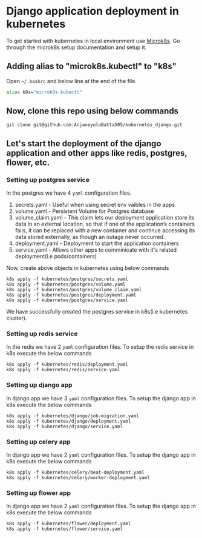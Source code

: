 # Django application deployment in kubernetes

To get started with kubernetes in local environment use <a href="https://microk8s.io/docs/" target="__blank">Microk8s</a>. Go through the microk8s setup documentation and setup it.

## Adding alias to "microk8s.kubectl" to "k8s"
Open `~/.bashrc` and below line at the end of the file.
```bash
alias k8s="microk8s.kubectl"
```

## Now, clone this repo using below commands
```
git clone git@github.com:AnjaneyuluBatta505/kubernetes_django.git
```

## Let's start the deployment of the django application and other apps like redis, postgres, flower, etc.

### Setting up postgres service
In the postgres we have 4 `yaml` configuration files.
1. secrets.yaml      - Useful when using secret env vaibles in the apps
2. volume.yaml       - Persistent Volume for Postgres database   
3. volume_claim.yaml - This claim lets our deployment application store its data in an external location, so that if one of the application’s containers fails, it can be replaced with a new container and continue accessing its data stored externally, as though an outage never occurred. 
4. deployment.yaml   - Deployment to start the application containers
5. service.yaml      - Allows other apps to comminicate with it's related deployment(i.e pods/containers)

Now, create above objects in kubernetes using below commands
```
k8s apply -f kubernetes/postgres/secrets.yaml
k8s apply -f kubernetes/postgres/volume.yaml
k8s apply -f kubernetes/postgres/volume_claim.yaml
k8s apply -f kubernetes/postgres/deployment.yaml
k8s apply -f kubernetes/postgres/service.yaml
```
We have successfully created the postgres service in k8s(i.e kubernetes cluster).

### Setting up redis service
In the redis we have 2 `yaml` configuration files.
To setup the redis service in k8s execute the below commands
```
k8s apply -f kubernetes/redis/deployment.yaml
k8s apply -f kubernetes/redis/service.yaml
```

### Setting up django app
In django app we have 3 `yaml` configuration files.
To setup the django app in k8s execute the below commands
```
k8s apply -f kubernetes/django/job-migration.yaml
k8s apply -f kubernetes/django/deployment.yaml
k8s apply -f kubernetes/django/service.yaml
```

### Setting up celery app
In django app we have 2 `yaml` configuration files.
To setup the django app in k8s execute the below commands
```
k8s apply -f kubernetes/celery/beat-deployment.yaml
k8s apply -f kubernetes/celery/worker-deployment.yaml
```

### Setting up flower app
In django app we have 2 `yaml` configuration files.
To setup the django app in k8s execute the below commands
```
k8s apply -f kubernetes/flower/deployment.yaml
k8s apply -f kubernetes/flower/service.yaml
```
